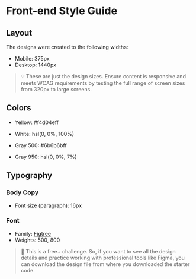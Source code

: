 # Front-end Style Guide

## Layout

The designs were created to the following widths:

- Mobile: 375px
- Desktop: 1440px

> 💡 These are just the design sizes. Ensure content is responsive and meets WCAG requirements by testing the full range of screen sizes from 320px to large screens.

## Colors

- Yellow: #f4d04eff

- White: hsl(0, 0%, 100%)

- Gray 500: #6b6b6bff
- Gray 950: hsl(0, 0%, 7%)

## Typography

### Body Copy

- Font size (paragraph): 16px

### Font

- Family: [Figtree](https://fonts.google.com/specimen/Figtree)
- Weights: 500, 800

> 💎 This is a free+ challenge. So, if you want to see all the design details and practice working with professional tools like Figma, you can download the design file from where you downloaded the starter code.
